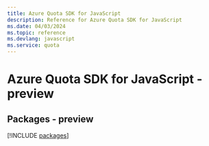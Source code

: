 ```yaml
---
title: Azure Quota SDK for JavaScript
description: Reference for Azure Quota SDK for JavaScript
ms.date: 04/03/2024
ms.topic: reference
ms.devlang: javascript
ms.service: quota
---
```

# Azure Quota SDK for JavaScript - preview
## Packages - preview
[!INCLUDE [packages](quota-index.md)]